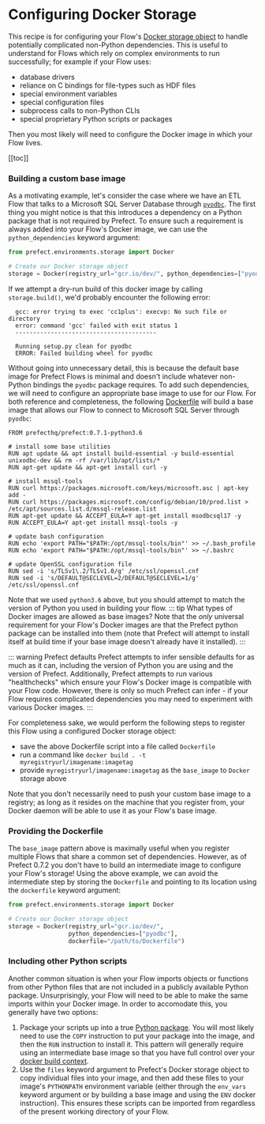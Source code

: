 # Configuring Docker Storage

This recipe is for configuring your Flow's [Docker storage object](/api/latest/environments/storage.html#docker) to handle potentially complicated non-Python dependencies. This is useful to understand for Flows which rely on complex environments to run successfully; for example if your Flow uses:
- database drivers
- reliance on C bindings for file-types such as HDF files
- special environment variables
- special configuration files
- subprocess calls to non-Python CLIs
- special proprietary Python scripts or packages

Then you most likely will need to configure the Docker image in which your Flow lives.

[[toc]]

### Building a custom base image

As a motivating example, let's consider the case where we have an ETL Flow that talks to a Microsoft SQL Server Database through [`pyodbc`](https://github.com/mkleehammer/pyodbc).  The first thing you might notice is that this introduces a dependency on a Python package that is not required by Prefect.  To ensure such a requirement is always added into your Flow's Docker image, we can use the `python_dependencies` keyword argument:

```python
from prefect.environments.storage import Docker

# Create our Docker storage object
storage = Docker(registry_url="gcr.io/dev/", python_dependencies=["pyodbc"])
```

If we attempt a dry-run build of this docker image by calling `storage.build()`, we'd probably encounter the following error:
```
  gcc: error trying to exec 'cc1plus': execvp: No such file or directory
  error: command 'gcc' failed with exit status 1
  ----------------------------------------

  Running setup.py clean for pyodbc
  ERROR: Failed building wheel for pyodbc
```

Without going into unnecessary detail, this is because the default base image for Prefect Flows is minimal and doesn't include whatever non-Python bindings the `pyodbc` package requires. To add such dependencies, we will need to configure an appropriate base image to use for our Flow.  For both reference and completeness, the following [Dockerfile](https://docs.docker.com/engine/reference/builder/) will build a base image that allows our Flow to connect to Microsoft SQL Server through `pyodbc`:

```
FROM prefecthq/prefect:0.7.1-python3.6

# install some base utilities
RUN apt update && apt install build-essential -y build-essential unixodbc-dev && rm -rf /var/lib/apt/lists/*
RUN apt-get update && apt-get install curl -y

# install mssql-tools
RUN curl https://packages.microsoft.com/keys/microsoft.asc | apt-key add -
RUN curl https://packages.microsoft.com/config/debian/10/prod.list > /etc/apt/sources.list.d/mssql-release.list
RUN apt-get update && ACCEPT_EULA=Y apt-get install msodbcsql17 -y
RUN ACCEPT_EULA=Y apt-get install mssql-tools -y

# update bash configuration
RUN echo 'export PATH="$PATH:/opt/mssql-tools/bin"' >> ~/.bash_profile
RUN echo 'export PATH="$PATH:/opt/mssql-tools/bin"' >> ~/.bashrc

# update OpenSSL configuration file
RUN sed -i 's/TLSv1\.2/TLSv1.0/g' /etc/ssl/openssl.cnf
RUN sed -i 's/DEFAULT@SECLEVEL=2/DEFAULT@SECLEVEL=1/g' /etc/ssl/openssl.cnf
```

Note that we used `python3.6` above, but you should attempt to match the version of Python you used in building your flow.
::: tip What types of Docker images are allowed as base images?
Note that the _only_ universal requirement for your Flow's Docker images are that the Prefect python package can be installed into them (note that Prefect will attempt to install itself at build time if your base image doesn't already have it installed).
:::

::: warning Prefect defaults
Prefect attempts to infer sensible defaults for as much as it can, including the version of Python you are using and the version of Prefect.  Additionally, Prefect attempts to run various "healthchecks" which ensure your Flow's Docker image is compatible with your Flow code.  However, there is only so much Prefect can infer - if your Flow requires complicated dependencies you may need to experiment with various Docker images.
:::

For completeness sake, we would perform the following steps to register this Flow using a configured Docker storage object:
- save the above Dockerfile script into a file called `Dockerfile`
- run a command like `docker build . -t myregistryurl/imagename:imagetag`
- provide `myregistryurl/imagename:imagetag` as the `base_image` to `Docker` storage above

Note that you don't necessarily need to push your custom base image to a registry; as long as it resides on the machine that you register from, your Docker daemon will be able to use it as your Flow's base image.

### Providing the Dockerfile <Badge text="0.7.2+"/>

The `base_image` pattern above is maximally useful when you register multiple Flows that share a common set of dependencies.  However, as of Prefect 0.7.2 you don't have to build an intermediate image to configure your Flow's storage!  Using the above example, we can avoid the intermediate step by storing the `Dockerfile` and pointing to its location using the `dockerfile` keyword argument:
```python
from prefect.environments.storage import Docker

# Create our Docker storage object
storage = Docker(registry_url="gcr.io/dev/",
                 python_dependencies=["pyodbc"],
                 dockerfile="/path/to/Dockerfile")
```

### Including other Python scripts

Another common situation is when your Flow imports objects or functions from other Python files that are not included in a publicly available Python package.  Unsurprisingly, your Flow will need to be able to make the same imports within your Docker image.  In order to accomodate this, you generally have two options:

1. Package your scripts up into a true [Python package](https://realpython.com/python-modules-packages/).  You will most likely need to use the `COPY` instruction to put your package into the image, and then the `RUN` instruction to install it.  This pattern will generally require using an intermediate base image so that you have full control over your [docker build context](https://docs.docker.com/develop/develop-images/dockerfile_best-practices/).
2. Use the `files` keyword argument to Prefect's Docker storage object to copy individual files into your image, and then add these files to your image's `PYTHONPATH` environment variable (either through the `env_vars` keyword argument or by building a base image and using the `ENV` docker instruction).  This ensures these scripts can be imported from regardless of the present working directory of your Flow.

